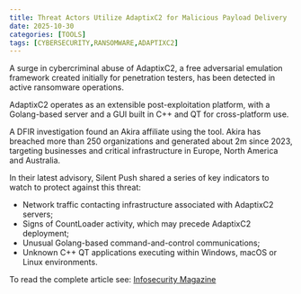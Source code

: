 ```yaml
---
title: Threat Actors Utilize AdaptixC2 for Malicious Payload Delivery
date: 2025-10-30
categories: [TOOLS]
tags: [CYBERSECURITY,RANSOMWARE,ADAPTIXC2]
---
```


A surge in cybercriminal abuse of AdaptixC2, a free adversarial emulation framework created initially for penetration testers, has been detected in active ransomware operations.

AdaptixC2 operates as an extensible post-exploitation platform, with a Golang-based server and a GUI built in C++ and QT for cross-platform use.

A DFIR investigation found an Akira affiliate using the tool. Akira has breached more than 250 organizations and generated about 2m since 2023, targeting businesses and critical infrastructure in Europe, North America and Australia.

In their latest advisory, Silent Push shared a series of key indicators to watch to protect against this threat:
- Network traffic contacting infrastructure associated with AdaptixC2 servers;
- Signs of CountLoader activity, which may precede AdaptixC2 deployment;
- Unusual Golang-based command-and-control communications;
- Unknown C++ QT applications executing within Windows, macOS or Linux environments.

To read the complete article see: [Infosecurity Magazine](https://www.infosecurity-magazine.com/news/adaptixc2-malicious-payload/) 
